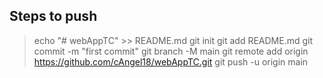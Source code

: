 ## Steps to push


>echo "# webAppTC" >> README.md
>git init
>git add README.md
>git commit -m "first commit"
>git branch -M main
>git remote add origin https://github.com/cAngel18/webAppTC.git
>git push -u origin main
